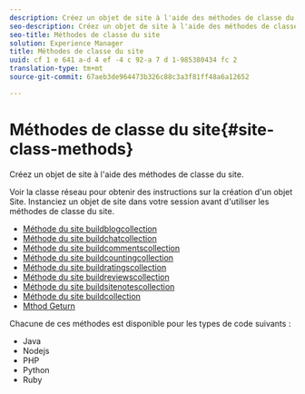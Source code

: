 ```yaml
---
description: Créez un objet de site à l'aide des méthodes de classe du site.
seo-description: Créez un objet de site à l'aide des méthodes de classe du site.
seo-title: Méthodes de classe du site
solution: Experience Manager
title: Méthodes de classe du site
uuid: cf 1 e 641 a-d 4 ef -4 c 92-a 7 d 1-985380434 fc 2
translation-type: tm+mt
source-git-commit: 67aeb3de964473b326c88c3a3f81ff48a6a12652

---
```



# Méthodes de classe du site{#site-class-methods}

Créez un objet de site à l'aide des méthodes de classe du site.

Voir la classe réseau pour obtenir des instructions sur la création d'un objet Site. Instanciez un objet de site dans votre session avant d'utiliser les méthodes de classe du site.

* [Méthode du site buildblogcollection](../c-installing-libraries/r-buildblogcollection-site-method.md#r_buildblogcollection_site_method)
* [Méthode du site buildchatcollection](../c-installing-libraries/r-buildchatcollection-site-method.md#r_buildchatcollection_site_method)
* [Méthode du site buildcommentscollection](../c-installing-libraries/r-buildcommentscollection-site-method.md#r_buildcommentscollection_site_method)
* [Méthode du site buildcountingcollection](../c-installing-libraries/r-buildcountingcollection-site-method.md#r_buildcountingcollection_site_method)
* [Méthode du site buildratingscollection](../c-installing-libraries/r-buildratingscollection-site-method.md#r_buildratingscollection_site_method)
* [Méthode du site buildreviewscollection](../c-installing-libraries/r-buildreviewscollection-site-method.md#r_buildreviewscollection_site_method)
* [Méthode du site buildsitenotescollection](../c-installing-libraries/r-buildsitenotescollection-site-method.md#r_buildsitenotescollection_site_method)
* [Méthode du site buildcollection](../c-installing-libraries/r-buildcollection-site-method.md#r_buildcollection_site_method)
* [Mthod Geturn](../c-installing-libraries/r-geturn-site-method.md#r_geturn_site_method)

Chacune de ces méthodes est disponible pour les types de code suivants :

* Java 
* Nodejs
* PHP
* Python
* Ruby

